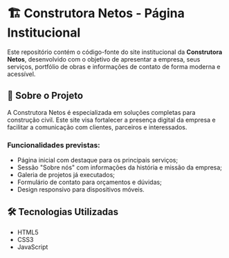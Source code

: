 # 🏗️ Construtora Netos - Página Institucional

Este repositório contém o código-fonte do site institucional da **Construtora Netos**, desenvolvido com o objetivo de apresentar a empresa, seus serviços, portfólio de obras e informações de contato de forma moderna e acessível.

## 📌 Sobre o Projeto

A Construtora Netos é especializada em soluções completas para construção civil. Este site visa fortalecer a presença digital da empresa e facilitar a comunicação com clientes, parceiros e interessados.

### Funcionalidades previstas:

- Página inicial com destaque para os principais serviços;
- Sessão "Sobre nós" com informações da história e missão da empresa;
- Galeria de projetos já executados;
- Formulário de contato para orçamentos e dúvidas;
- Design responsivo para dispositivos móveis.

## 🛠️ Tecnologias Utilizadas

- HTML5
- CSS3 
- JavaScript



